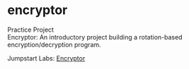 # encryptor
Practice Project<br>
Encryptor: An introductory project building a rotation-based encryption/decryption program. <br>

Jumpstart Labs: <a href="http://tutorials.jumpstartlab.com/projects/encryptor.html">Encryptor</a>
